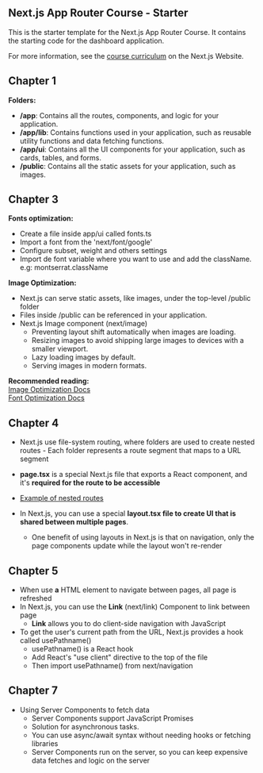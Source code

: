 ## Next.js App Router Course - Starter

This is the starter template for the Next.js App Router Course. It contains the starting code for the dashboard application.

For more information, see the [course curriculum](https://nextjs.org/learn) on the Next.js Website.

## Chapter 1

<b>Folders:</b>

- <b>/app</b>: Contains all the routes, components, and logic for your application.
- <b>/app/lib</b>: Contains functions used in your application, such as reusable utility functions and data fetching functions.
- <b>/app/ui</b>: Contains all the UI components for your application, such as cards, tables, and forms.
- <b>/public</b>: Contains all the static assets for your application, such as images.

## Chapter 3

<b>Fonts optimization:</b>

- Create a file inside app/ui called fonts.ts
- Import a font from the 'next/font/google'
- Configure subset, weight and others settings
- Import de font variable where you want to use and add the className. e.g: montserrat.className

<b>Image Optimization:</b>

- Next.js can serve static assets, like images, under the top-level /public folder
- Files inside /public can be referenced in your application.
- Next.js Image component (next/image)
  - Preventing layout shift automatically when images are loading.
  - Resizing images to avoid shipping large images to devices with a smaller viewport.
  - Lazy loading images by default.
  - Serving images in modern formats.

<b>Recommended reading:</b> <br />
[Image Optimization Docs](https://nextjs.org/docs/app/building-your-application/optimizing/images) <br />
[Font Optimization Docs](https://nextjs.org/docs/app/building-your-application/optimizing/fonts)

## Chapter 4

- Next.js use file-system routing, where folders are used to create nested routes - Each folder represents a route segment that maps to a URL segment

- <b>page.tsx</b> is a special Next.js file that exports a React component, and it's <b>required for the route to be accessible</b>

- [Example of nested routes](https://nextjs.org/learn/dashboard-app/creating-layouts-and-pages#nested-routing)

- In Next.js, you can use a special <b>layout.tsx file to create UI that is shared between multiple pages</b>.
  - One benefit of using layouts in Next.js is that on navigation, only the page components update while the layout won't re-render

## Chapter 5

- When use <b>a</b> HTML element to navigate between pages, all page is refreshed
- In Next.js, you can use the <b>Link</b> (next/link) Component to link between page
  - <b>Link</b> allows you to do client-side navigation with JavaScript
- To get the user's current path from the URL, Next.js provides a hook called usePathname()
  - usePathname() is a React hook
  - Add React's "use client" directive to the top of the file
  - Then import usePathname() from next/navigation

## Chapter 7

- Using Server Components to fetch data
  - Server Components support JavaScript Promises
  - Solution for asynchronous tasks.
  - You can use async/await syntax without needing hooks or fetching libraries
  - Server Components run on the server, so you can keep expensive data fetches and logic on the server
